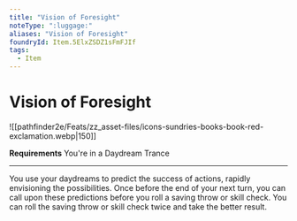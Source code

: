 ```yaml
---
title: "Vision of Foresight"
noteType: ":luggage:"
aliases: "Vision of Foresight"
foundryId: Item.5ElxZSDZ1sFmFJIf
tags:
  - Item
---
```


# Vision of Foresight
![[pathfinder2e/Feats/zz_asset-files/icons-sundries-books-book-red-exclamation.webp|150]]

**Requirements** You're in a Daydream Trance

* * *

You use your daydreams to predict the success of actions, rapidly envisioning the possibilities. Once before the end of your next turn, you can call upon these predictions before you roll a saving throw or skill check. You can roll the saving throw or skill check twice and take the better result.
